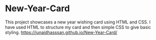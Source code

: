# New-Year-Card
This project showcases a new year wishing card using HTML and CSS.
I have used HTML to structure my card and then simple CSS to give basic styling.
https://junaidhasssan.github.io/New-Year-Card/
